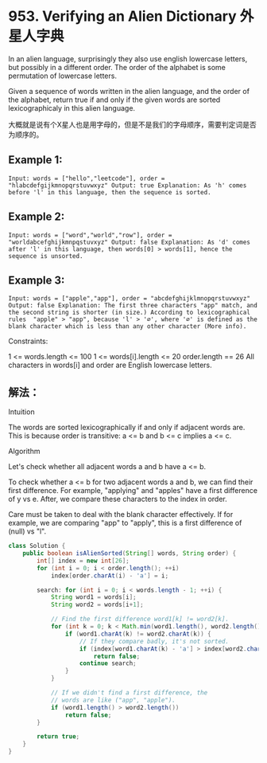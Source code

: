 # 953. Verifying an Alien Dictionary 外星人字典

In an alien language, surprisingly they also use english lowercase letters, but possibly in a different order. 
The order of the alphabet is some permutation of lowercase letters.

Given a sequence of words written in the alien language, and the order of the alphabet, return true if and only 
if the given words are sorted lexicographicaly in this alien language.

大概就是说有个X星人也是用字母的，但是不是我们的字母顺序，需要判定词是否为顺序的。

## Example 1:

`Input: words = ["hello","leetcode"], order = "hlabcdefgijkmnopqrstuvwxyz"
Output: true
Explanation: As 'h' comes before 'l' in this language, then the sequence is sorted.`

## Example 2:

`Input: words = ["word","world","row"], order = "worldabcefghijkmnpqstuvxyz"
Output: false
Explanation: As 'd' comes after 'l' in this language, then words[0] > words[1], hence the sequence is unsorted.`

## Example 3:

`Input: words = ["apple","app"], order = "abcdefghijklmnopqrstuvwxyz"
Output: false
Explanation: The first three characters "app" match, and the second string is shorter (in size.) According to lexicographical rules 
"apple" > "app", because 'l' > '∅', where '∅' is defined as the blank character which is less than any other character (More info).`
 

Constraints:

1 <= words.length <= 100
1 <= words[i].length <= 20
order.length == 26
All characters in words[i] and order are English lowercase letters.

## 解法：

Intuition

The words are sorted lexicographically if and only if adjacent words are. This is because order is transitive: 
a <= b and b <= c implies a <= c.

Algorithm

Let's check whether all adjacent words a and b have a <= b.

To check whether a <= b for two adjacent words a and b, we can find their first difference. For example, 
"applying" and "apples" have a first difference of y vs e. After, we compare these characters to the index in order.

Care must be taken to deal with the blank character effectively. If for example, we are comparing "app" to "apply", this is a first difference of (null) vs "l".

```java
class Solution {
    public boolean isAlienSorted(String[] words, String order) {
        int[] index = new int[26];
        for (int i = 0; i < order.length(); ++i)
            index[order.charAt(i) - 'a'] = i;

        search: for (int i = 0; i < words.length - 1; ++i) {
            String word1 = words[i];
            String word2 = words[i+1];

            // Find the first difference word1[k] != word2[k].
            for (int k = 0; k < Math.min(word1.length(), word2.length()); ++k) {
                if (word1.charAt(k) != word2.charAt(k)) {
                    // If they compare badly, it's not sorted.
                    if (index[word1.charAt(k) - 'a'] > index[word2.charAt(k) - 'a'])
                        return false;
                    continue search;
                }
            }

            // If we didn't find a first difference, the
            // words are like ("app", "apple").
            if (word1.length() > word2.length())
                return false;
        }

        return true;
    }
}
```

